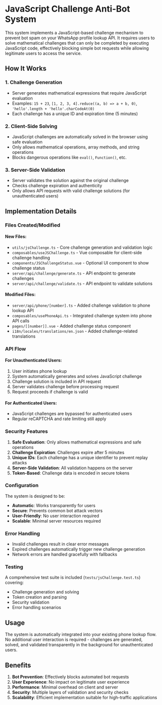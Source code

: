 # JavaScript Challenge Anti-Bot System

This system implements a JavaScript-based challenge mechanism to prevent bot spam on your WhatsApp profile lookup API. It requires users to solve mathematical challenges that can only be completed by executing JavaScript code, effectively blocking simple bot requests while allowing legitimate users to access the service.

## How It Works

### 1. Challenge Generation
- Server generates mathematical expressions that require JavaScript evaluation
- Examples: `15 + 23`, `[1, 2, 3, 4].reduce((a, b) => a + b, 0)`, `'hello'.length + 'hello'.charCodeAt(0)`
- Each challenge has a unique ID and expiration time (5 minutes)

### 2. Client-Side Solving
- JavaScript challenges are automatically solved in the browser using safe evaluation
- Only allows mathematical operations, array methods, and string operations
- Blocks dangerous operations like `eval()`, `Function()`, etc.

### 3. Server-Side Validation
- Server validates the solution against the original challenge
- Checks challenge expiration and authenticity
- Only allows API requests with valid challenge solutions (for unauthenticated users)

## Implementation Details

### Files Created/Modified

#### New Files:
- `utils/jsChallenge.ts` - Core challenge generation and validation logic
- `composables/useJSChallenge.ts` - Vue composable for client-side challenge handling
- `components/JSChallengeStatus.vue` - Optional UI component to show challenge status
- `server/api/challenge/generate.ts` - API endpoint to generate challenges
- `server/api/challenge/validate.ts` - API endpoint to validate solutions

#### Modified Files:
- `server/api/phone/[number].ts` - Added challenge validation to phone lookup API
- `composables/usePhoneApi.ts` - Integrated challenge system into phone API calls
- `pages/[[number]].vue` - Added challenge status component
- `i18n/locales/translations/en.json` - Added challenge-related translations

### API Flow

#### For Unauthenticated Users:
1. User initiates phone lookup
2. System automatically generates and solves JavaScript challenge
3. Challenge solution is included in API request
4. Server validates challenge before processing request
5. Request proceeds if challenge is valid

#### For Authenticated Users:
- JavaScript challenges are bypassed for authenticated users
- Regular reCAPTCHA and rate limiting still apply

### Security Features

1. **Safe Evaluation**: Only allows mathematical expressions and safe operations
2. **Challenge Expiration**: Challenges expire after 5 minutes
3. **Unique IDs**: Each challenge has a unique identifier to prevent replay attacks
4. **Server-Side Validation**: All validation happens on the server
5. **Token-Based**: Challenge data is encoded in secure tokens

### Configuration

The system is designed to be:
- **Automatic**: Works transparently for users
- **Secure**: Prevents common bot attack vectors
- **User-Friendly**: No user interaction required
- **Scalable**: Minimal server resources required

### Error Handling

- Invalid challenges result in clear error messages
- Expired challenges automatically trigger new challenge generation
- Network errors are handled gracefully with fallbacks

### Testing

A comprehensive test suite is included (`tests/jsChallenge.test.ts`) covering:
- Challenge generation and solving
- Token creation and parsing
- Security validation
- Error handling scenarios

## Usage

The system is automatically integrated into your existing phone lookup flow. No additional user interaction is required - challenges are generated, solved, and validated transparently in the background for unauthenticated users.

## Benefits

1. **Bot Prevention**: Effectively blocks automated bot requests
2. **User Experience**: No impact on legitimate user experience
3. **Performance**: Minimal overhead on client and server
4. **Security**: Multiple layers of validation and security checks
5. **Scalability**: Efficient implementation suitable for high-traffic applications
